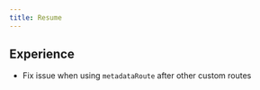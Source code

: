 ```yaml
---
title: Resume
---
```


## Experience

- Fix issue when using `metadataRoute` after other custom routes
